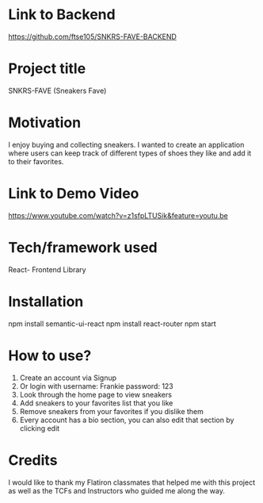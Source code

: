 # Link to Backend

https://github.com/ftse105/SNKRS-FAVE-BACKEND

# Project title

SNKRS-FAVE (Sneakers Fave)

# Motivation

I enjoy buying and collecting sneakers. I wanted to create an application where users can keep track of different types of shoes they like and add it to their favorites.

# Link to Demo Video

https://www.youtube.com/watch?v=z1sfpLTUSik&feature=youtu.be

# Tech/framework used

React- Frontend Library

# Installation

npm install semantic-ui-react
npm install react-router
npm start

# How to use?

1. Create an account via Signup
2. Or login with
username: Frankie
password: 123
3. Look through the home page to view sneakers
4. Add sneakers to your favorites list that you like
5. Remove sneakers from your favorites if you dislike them
6. Every account has a bio section, you can also edit that section by clicking edit

# Credits

I would like to thank my Flatiron classmates that helped me with this project as well as the TCFs and Instructors who guided me along the way.
